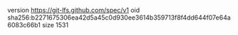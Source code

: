 version https://git-lfs.github.com/spec/v1
oid sha256:b2271675306ea42d5a45c0d930ee3614b359713f8f4dd644f07e64a6083c66b1
size 1531

